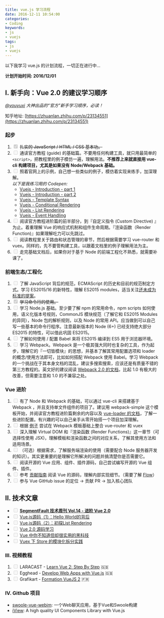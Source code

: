 ```yaml
---
title: vue.js 学习流程
date: 2016-12-11 10:54:00
categories:
- Coding
keywords:
- js
- vuejs
tags: 
- js
- vuejs
---
```


以下我学习 vue.js 的计划流程，一切正在进行中...

**计划开始时间: 2016/12/01**

## I. 新手向：Vue 2.0 的建议学习顺序

_*[@youyuxi](https://twitter.com/youyuxi) 大神出品的“官方”新手学习顺序，必读！*_

知乎地址: [https://zhuanlan.zhihu.com/p/23134551](https://zhuanlan.zhihu.com/p/23134551)

<!-- more -->

### 起步

1. <input type="checkbox" checked disabled="disabled"> ~~扎实的 JavaScript / HTML / CSS 基本功。~~ 
2. <input type="checkbox" disabled="disabled"> 通读官方教程 (guide) 的基础篇。不要用任何构建工具，就只用最简单的 `<script>`，把教程里的例子模仿一遍，理解用法。**不推荐上来就直接用 vue-cli 构建项目，尤其是如果没有 Node/Webpack 基础。**   
3. <input type="checkbox" disabled="disabled"> 照着官网上的示例，自己想一些类似的例子，模仿着实现来练手，加深理解。  
    _以下是我练习用的 Codepen:_
    - [Vuejs - Introduction - part 1](http://codepen.io/leo_li/pen/MbOxYL)
    - [Vuejs - Introduction - part 2](http://codepen.io/leo_li/pen/ObzLqg)
    - [Vuejs - Template Syntax](http://codepen.io/leo_li/pen/PbBaoO)
    - [Vuejs - Conditional Rendering](http://codepen.io/leo_li/pen/GNBGEQ)
    - [Vuejs - List Rendering](http://codepen.io/leo_li/pen/vyaQaP)
    - [Vuejs - Event Handling](http://codepen.io/leo_li/pen/QGBYWB)
4. <input type="checkbox" disabled="disabled"> 阅读官方教程进阶篇的前半部分，到『自定义指令 (Custom Directive) 』为止。着重理解 Vue 的响应式机制和组件生命周期。『渲染函数（Render Function)』如果理解吃力可以先跳过。
5. <input type="checkbox" disabled="disabled"> 阅读教程里关于路由和状态管理的章节，然后根据需要学习 vue-router 和 vuex。同样的，先不要管构建工具，以跟着文档里的例子理解用法为主。
6. <input type="checkbox" disabled="disabled"> 走完基础文档后，如果你对于基于 Node 的前端工程化不熟悉，就需要补课了。

### 前端生态/工程化

1. <input type="checkbox" disabled="disabled"> 了解 JavaScript 背后的规范，ECMAScript 的历史和目前的规范制定方式。学习 ES2015/16 的新特性，理解 ES2015 modules，适当关注[还未成为标准的提案](https://github.com/tc39/proposals)。
2. <input type="checkbox" checked disabled="disabled"> ~~学习命令行的使用。~~
3. <input type="checkbox" disabled="disabled"> 学习 Node.js 基础。至少要了解 npm 的常用命令，npm scripts 如何使用，语义化版本号规则，CommonJS 模块规范（了解它和 ES2015 Modules 的异同），Node 包的解析规则，以及 Node 的常用 API。应当做到可以自己写一些基本的命令行程序。注意最新版本的 Node (6+) 已经支持绝大部分 ES2015 的特性，可以借此巩固 ES2015。
4. <input type="checkbox" disabled="disabled"> 了解如何使用 / 配置 Babel 来将 ES2015 编译到 ES5 用于浏览器环境。
5. <input type="checkbox" disabled="disabled"> 学习 Webpack。Webpack 是一个极其强大同时也复杂的工具，作为起步，理解它的『一切皆模块』的思想，并基本了解其常用配置选项和 loader 的概念/使用方法即可，比如如何搭配 Webpack 使用 Babel。学习 Webpack 的一个挑战在于其本身文档的混乱，建议多搜索搜索，应该还是有质量不错的第三方教程的。英文好的建议阅读 [Webpack 2.0 的文档](https://webpack.js.org/get-started/)，比起 1.0 有极大的改善，但需要注意和 1.0 的不兼容之处。

### Vue 进阶

1. <input type="checkbox" disabled="disabled"> 有了 Node 和 Webpack 的基础，可以通过 vue-cli 来搭建基于 Webpack ，并且支持单文件组件的项目了。建议用 webpack-simple 这个模板开始，并阅读官方教程进阶篇剩余的内容以及 [vue-loader 的文档](http://vue-loader.vuejs.org/en/)，了解一些进阶配置。有兴趣的可以自己亲手从零开始搭一个项目加深理解。
2. <input type="checkbox" disabled="disabled"> 根据 [例子](https://github.com/vuejs/vue-hackernews-2.0) 尝试在 Webpack 模板基础上整合 vue-router 和 vuex
3. <input type="checkbox" disabled="disabled"> 深入理解 Virtual DOM 和『渲染函数 (Render Functions)』这一章节（可选择性使用 JSX)，理解模板和渲染函数之间的对应关系，了解其使用方法和适用场景。
4. <input type="checkbox" disabled="disabled"> （可选）根据需求，了解服务端渲染的使用（需要配合 Node 服务器开发的知识）。其实更重要的是理解它所解决的问题并搞清楚你是否需要它。
5. <input type="checkbox" disabled="disabled"> 阅读开源的 Vue 应用、组件、插件源码，自己尝试编写开源的 Vue 组件、插件。
6. <input type="checkbox" disabled="disabled"> 参考 [贡献指南](https://github.com/vuejs/vue/blob/dev/.github/CONTRIBUTING.md#development-setup) 阅读 Vue 的源码，理解内部实现细节。（需要了解 [Flow](https://flowtype.org/)）
7. <input type="checkbox" disabled="disabled"> 参与 Vue GitHub issue 的定位 -> 贡献 PR -> 加入核心团队

## II. 技术文章

- <input type="checkbox" disabled="disabled"> [**SegmentFault 技术周刊 Vol.14 - 进阶 Vue 2.0**](https://segmentfault.com/a/1190000007638646)
- <input type="checkbox" disabled="disabled"> [Vue.js源码（1）：Hello World的背后](https://segmentfault.com/a/1190000006866881)
- <input type="checkbox" disabled="disabled"> [Vue.js源码（2）：初探List Rendering](https://segmentfault.com/a/1190000006938217)
- <input type="checkbox" disabled="disabled"> [Vue 2.0 源码学习](https://segmentfault.com/a/1190000007484936)
- <input type="checkbox" disabled="disabled"> [Vue 中你不知道但却很实用的黑科技](https://segmentfault.com/a/1190000007694540?utm_source=weekly&utm_medium=email&utm_campaign=email_weekly)
- <input type="checkbox" disabled="disabled"> [Vuex 下 Store 的模块化拆分实践](https://segmentfault.com/a/1190000007667542?utm_source=weekly&utm_medium=email&utm_campaign=email_weekly)

### III. 视频教程

1. <input type="checkbox" disabled="disabled"> LARACAST - [Learn Vue 2: Step By Step](https://laracasts.com/series/learn-vue-2-step-by-step) 🇬🇧
2. <input type="checkbox" disabled="disabled"> Egghead - [Develop Web Apps with Vue.js](https://egghead.io/courses/develop-web-apps-with-vue-js) 🇬🇧
3. <input type="checkbox" disabled="disabled"> Grafikart - [Formation VueJS 2](https://www.grafikart.fr/formations/vuejs) 🇫🇷

### IV. Github 项目

- [swoole-vue-webim](https://github.com/wh469012917/swoole-vue-webim): 一个Web聊天应用，基于Vue和Swoole构建
- [iView](https://github.com/iview/iview): A high quality UI Components Library with Vue.js


